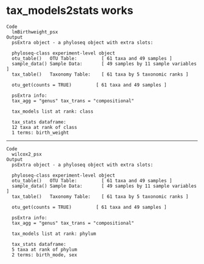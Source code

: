 # tax_models2stats works

    Code
      lmBirthweight_psx
    Output
      psExtra object - a phyloseq object with extra slots:
      
      phyloseq-class experiment-level object
      otu_table()   OTU Table:         [ 61 taxa and 49 samples ]
      sample_data() Sample Data:       [ 49 samples by 11 sample variables ]
      tax_table()   Taxonomy Table:    [ 61 taxa by 5 taxonomic ranks ]
      
      otu_get(counts = TRUE)		 [ 61 taxa and 49 samples ]
      
      psExtra info:
      tax_agg = "genus" tax_trans = "compositional" 
      
      tax_models list at rank: class 
      
      tax_stats dataframe:
      12 taxa at rank of class 
      1 terms: birth_weight

---

    Code
      wilcox2_psx
    Output
      psExtra object - a phyloseq object with extra slots:
      
      phyloseq-class experiment-level object
      otu_table()   OTU Table:         [ 61 taxa and 49 samples ]
      sample_data() Sample Data:       [ 49 samples by 11 sample variables ]
      tax_table()   Taxonomy Table:    [ 61 taxa by 5 taxonomic ranks ]
      
      otu_get(counts = TRUE)		 [ 61 taxa and 49 samples ]
      
      psExtra info:
      tax_agg = "genus" tax_trans = "compositional" 
      
      tax_models list at rank: phylum 
      
      tax_stats dataframe:
      5 taxa at rank of phylum 
      2 terms: birth_mode, sex

